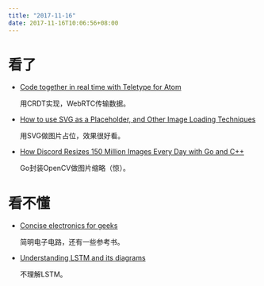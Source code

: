 ```yaml
---
title: "2017-11-16"
date: 2017-11-16T10:06:56+08:00
---
```


# 看了

+ [Code together in real time with Teletype for Atom](https://blog.atom.io/2017/11/15/code-together-in-real-time-with-teletype-for-atom.html)

    用CRDT实现，WebRTC传输数据。

+ [How to use SVG as a Placeholder, and Other Image Loading Techniques](https://medium.freecodecamp.org/using-svg-as-placeholders-more-image-loading-techniques-bed1b810ab2c)

    用SVG做图片占位，效果很好看。

+ [How Discord Resizes 150 Million Images Every Day with Go and C++](https://blog.discordapp.com/how-discord-resizes-150-million-images-every-day-with-go-and-c-c9e98731c65d)

    Go封装OpenCV做图片缩略（惊）。

# 看不懂

+ [Concise electronics for geeks](http://lcamtuf.coredump.cx/electronics/)

    简明电子电路，还有一些参考书。

+ [Understanding LSTM and its diagrams](https://medium.com/mlreview/understanding-lstm-and-its-diagrams-37e2f46f1714)

    不理解LSTM。
